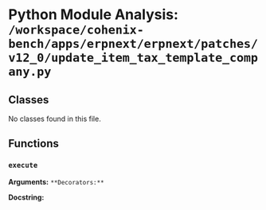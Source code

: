 # Python Module Analysis: `/workspace/cohenix-bench/apps/erpnext/erpnext/patches/v12_0/update_item_tax_template_company.py`

## Classes

No classes found in this file.


## Functions

### `execute`
**Arguments:** ``
**Decorators:** ``

**Docstring:**
```

```

